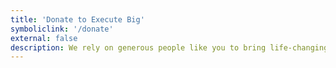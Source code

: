 ```yaml
---
title: 'Donate to Execute Big'
symboliclink: '/donate'
external: false
description: We rely on generous people like you to bring life-changing experiences to students in need.
---
```

